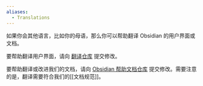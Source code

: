 ```yaml
---
aliases:
  - Translations
---
```


如果你会其他语言，比如你的母语，那么你可以帮助翻译 Obsidian 的用户界面或文档。

要帮助翻译用户界面，请向 [翻译仓库](https://github.com/obsidianmd/obsidian-translations) 提交修改。

要帮助翻译或改进我们的文档，请向 [Obsidian 帮助文档仓库](https://github.com/obsidianmd/obsidian-help) 提交修改。需要注意的是，翻译需要符合我们的[[文档规范]]。